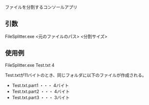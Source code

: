 ファイルを分割するコンソールアプリ

引数
---
FileSplitter.exe <元のファイルのパス> <分割サイズ>

使用例
---
FileSplitter.exe Test.txt 4

Test.txtが11バイトのとき、同じフォルダに以下のファイルが作成される。
* Test.txt.part1 ・・・ 4バイト
* Test.txt.part2 ・・・ 4バイト
* Test.txt.part3 ・・・ 3バイト
